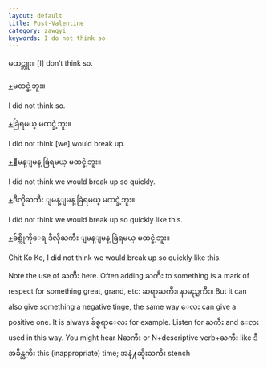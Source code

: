 ```yaml
---
layout: default
title: Post-Valentine
category: zawgyi
keywords: I do not think so
---
```


<p><span class='zawgyi'>မထင္ဘူး။</span>   [I] don’t think so.</p>
<p class="hide-trigger"><a href='#'>+</a><span class='zawgyi'>မထင္ခဲ့ဘူး။</span></p>
<p class='hide-this'>I did not think so.</p>

<p class="hide-trigger"><a href='#'>+</a><span class='zawgyi'>ခြဲရမယ္ မထင္ခဲ့ဘူး။</span></p>
<p class='hide-this'>I did not think [we] would break up.</p>

<p class="hide-trigger"><a href='#'>+</a><span class='zawgyi'>ျမန္ျမန္ ခြဲရမယ္ မထင္ခဲ့ဘူး။</span></p>
<p class='hide-this'>I did not think we would break up so quickly.</p>

<p class="hide-trigger"><a href='#'>+</a><span class='zawgyi'>ဒီလိုႀကီး ျမန္ျမန္ ခြဲရမယ္ မထင္ခဲ့ဘူး။</span></p>
<p class='hide-this'>I did not think we would break up so quickly like this.</p>

<p class="hide-trigger"><a href='#'>+</a><span class='zawgyi'>ခ်စ္ကိုကိုေရ ဒီလိုႀကီး ျမန္ျမန္ ခြဲရမယ္ မထင္ခဲ့ဘူး။</span></p>
<p class='hide-this'>Chit Ko Ko, I did not think we would break up so quickly like this.</p>

<p>Note the use of <span class='zawgyi'>ႀကီး</span> here. Often adding <span class='zawgyi'>ႀကီး</span> to something is a mark of respect for something great, grand, etc: <span class='zawgyi'>ဆရာႀကီး၊ နာမည္ႀကီး။</span> But it can also give something a negative tinge, the same way <span class='zawgyi'>ေလး</span> can give a positive one. It is always <span class='zawgyi'>ခ်စ္စရာေလး</span> for example. Listen for <span class='zawgyi'>ႀကီး</span> and <span class='zawgyi'>ေလး</span> used in this way. You might hear N<span class='zawgyi'>ႀကီး</span> or N+descriptive verb+<span class='zawgyi'>ႀကီး</span> like <span class='zawgyi'>ဒီအခ်ိန္ႀကီး</span> this (inappropriate) time; <span class='zawgyi'>အနံ႔ဆိုးႀကီး</span> stench</p>
